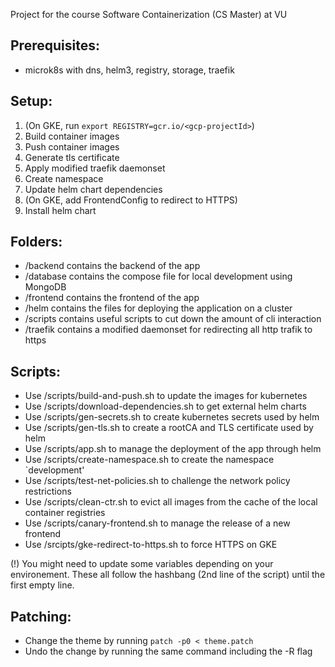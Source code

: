 Project for the course Software Containerization (CS Master) at VU

## Prerequisites:
 - microk8s with dns, helm3, registry, storage, traefik

## Setup:
 1. (On GKE, run `export REGISTRY=gcr.io/<gcp-projectId>`)
 2. Build container images
 3. Push container images
 4. Generate tls certificate
 5. Apply modified traefik daemonset
 6. Create namespace
 7. Update helm chart dependencies
 8. (On GKE, add FrontendConfig to redirect to HTTPS)
 9. Install helm chart

## Folders:
 - /backend contains the backend of the app
 - /database contains the compose file for local development using MongoDB
 - /frontend contains the frontend of the app
 - /helm contains the files for deploying the application on a cluster
 - /scripts contains useful scripts to cut down the amount of cli interaction
 - /traefik contains a modified daemonset for redirecting all http trafik to https

## Scripts:
 - Use /scripts/build-and-push.sh to update the images for kubernetes
 - Use /scripts/download-dependencies.sh to get external helm charts
 - Use /scripts/gen-secrets.sh to create kubernetes secrets used by helm
 - Use /scripts/gen-tls.sh to create a rootCA and TLS certificate used by helm
 - Use /scripts/app.sh to manage the deployment of the app through helm
 - Use /scripts/create-namespace.sh to create the namespace `development'
 - Use /scripts/test-net-policies.sh to challenge the network policy restrictions
 - Use /scripts/clean-ctr.sh to evict all images from the cache of the local container registries
 - Use /scripts/canary-frontend.sh to manage the release of a new frontend
 - Use /srcipts/gke-redirect-to-https.sh to force HTTPS on GKE

 (!) You might need to update some variables depending on your environement.
     These all follow the hashbang (2nd line of the script) until the first empty line.

## Patching:
 - Change the theme by running `patch -p0 < theme.patch`
 - Undo the change by running the same command including the -R flag

